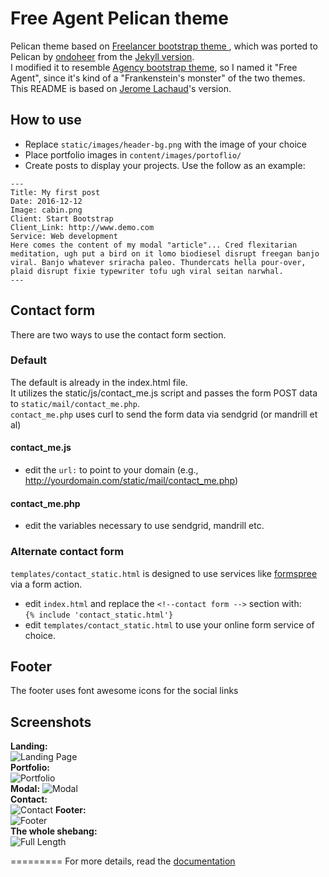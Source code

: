 Free Agent Pelican theme
=========================

Pelican theme based on [Freelancer bootstrap theme ](http://ironsummitmedia.github.io/startbootstrap-freelancer/), which was ported to Pelican by [ondoheer](https://github.com/ondoheer/freelancer-theme-pelican/tree/master/templates) from the [Jekyll version](https://github.com/y7kim/agency-jekyll-theme).  
I modified it to resemble [Agency bootstrap theme](https://github.com/BlackrockDigital/startbootstrap-agency), so I named it "Free Agent", since it's kind of a "Frankenstein's monster" of the two themes.  
This README is based on [Jerome Lachaud](https://github.com/jeromelachaud/freelancer-theme)'s version.

## How to use
 - Replace `static/images/header-bg.png` with the image of your choice
 - Place portfolio images in `content/images/portoflio/`
 - Create posts to display your projects. Use the follow as an example:

```
---
Title: My first post
Date: 2016-12-12
Image: cabin.png
Client: Start Bootstrap
Client_Link: http://www.demo.com
Service: Web development
Here comes the content of my modal "article"... Cred flexitarian meditation, ugh put a bird on it lomo biodiesel disrupt freegan banjo viral. Banjo whatever sriracha paleo. Thundercats hella pour-over, plaid disrupt fixie typewriter tofu ugh viral seitan narwhal.
---  
```


## Contact form
There are two ways to use the contact form section.  
### Default
The default is already in the index.html file.  
It utilizes the static/js/contact_me.js script and passes the form  POST data to `static/mail/contact_me.php`.  
`contact_me.php` uses curl to send the form data via sendgrid (or mandrill et al)
#### contact_me.js
 - edit the `url:` to point to your domain  (e.g., http://yourdomain.com/static/mail/contact_me.php)

#### contact_me.php
 - edit the variables necessary to use sendgrid, mandrill etc.

### Alternate contact form
 `templates/contact_static.html` is designed to use services like [formspree](http://formspree.io) via a form action.  
  - edit `index.html` and replace the `<!--contact form -->` section with:  
   `{% include 'contact_static.html'}`  
  - edit `templates/contact_static.html` to use your online form service of choice.

## Footer  
The footer uses font awesome icons for the social links  


## Screenshots
**Landing:**  
![Landing Page](https://github.com/thetawavestudio/pelican-free-agent/blob/master/screenshots/landingpage.png)  
**Portfolio:**  
![Portfolio](https://github.com/thetawavestudio/pelican-free-agent/blob/master/screenshots/portfolio.png)  
**Modal:**
![Modal](https://github.com/thetawavestudio/pelican-free-agent/blob/master/screenshots/modal.png)  
**Contact:**  
![Contact](https://github.com/thetawavestudio/pelican-free-agent/blob/master/screenshots/contact.png) 
**Footer:**  
![Footer](https://github.com/thetawavestudio/pelican-free-agent/blob/master/screenshots/footer.png)  
**The whole shebang:**  
![Full Length](https://github.com/thetawavestudio/pelican-free-agent/blob/master/screenshots/full.png)  




=========
For more details, read the [documentation](http://pelican.readthedocs.org)
